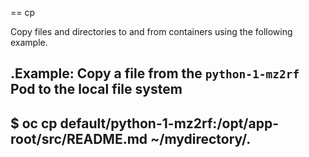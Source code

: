 == cp

Copy files and directories to and from containers using the following example.

.Example: Copy a file from the `python-1-mz2rf` Pod to the local file system
----
$ oc cp default/python-1-mz2rf:/opt/app-root/src/README.md ~/mydirectory/.
----
